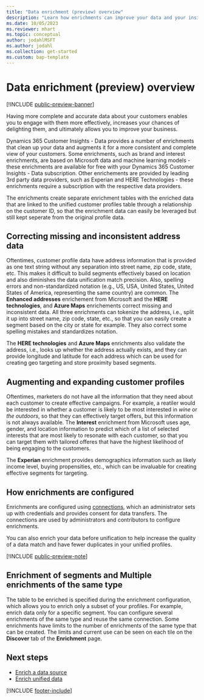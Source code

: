 ```yaml
---
title: "Data enrichment (preview) overview"
description: "Learn how enrichments can improve your data and your insights."
ms.date: 10/05/2023
ms.reviewer: mhart
ms.topic: conceptual
author: jodahlMSFT
ms.author: jodahl
ms.collection: get-started
ms.custom: bap-template
---
```


# Data enrichment (preview) overview

[!INCLUDE [public-preview-banner](includes/public-preview-banner.md)]

Having more complete and accurate data about your customers enables you to engage with them more effectively, increases your chances of delighting them, and ultimately allows you to improve your business.

Dynamics 365 Customer Insights - Data provides a number of enrichments that clean up your data and augments it for a more consistent and complete view of your customers. Some enrichments, such as brand and interest enrichments, are based on Microsoft data and machine learning models - these enrichments are available for free with your Dynamics 365 Customer Insights - Data subscription. Other enrichements are provided by leading 3rd party data providers, such as Experian and HERE Technologies - these enrichments require a subscription with the respective data providers.

The enrichments create separate enrichment tables with the enriched data that are linked to the unified customer profiles table through a relationship on the customer ID, so that the enrichment data can easily be leveraged but still kept seperate from the original profile data.

## Correcting missing and inconsistent address data
Oftentimes, customer profile data have address information that is provided as one text string without any separation into street name, zip code, state, etc. This makes it difficult to build segments effectively based on location and also diminishes the data unification match precision. Also, spelling errors and non-standardized notation (e.g., US, USA, United States, United States of America, representing the same country) are common. The **Enhanced addresses** enrichement from Microsoft and the **HERE technologies**, and **Azure Maps** enrichements correct missing and inconsistent data. All three enrichments can tokenize the address, i.e., split it up into street name, zip code, state, etc., so that you can easily create a segment based on the city or state for example. They also correct some spelling mistakes and standardizes notation.

The **HERE technologies** and **Azure Maps** enrichments also validate the address, i.e., looks up whether the address actually exists, and they can provide longitude and latitude for each address which can be used for creating geo targeting and store proximity based segments.

## Augmenting and expanding customer profiles
Oftentimes, marketers do not have all the information that they need about each customer to create effective campaigns. For example, a reatiler would be interested in whether a customer is likely to be most interested in *wine* or *the outdoors*, so that they can effectively target offers, but this information is not always available. The **Interest**  enrichment from Microsoft uses age, gender, and location information to predict which of a list of selected interests that are most likely to resonate with each customer, so that you can target them with tailored offeres that have the highest likelihood of being engaging to the customers.      

The **Experian** enrichment provides demographics information such as likely income level, buying propensities, etc., which can be invaluable for creating effective segments for targeting.

## How enrichments are configured
Enrichments are configured using [connections](connections.md), which an administrator sets up with credentials and provides consent for data transfers. The connections are used by administrators and contributors to configure enrichments.

You can also enrich your data before unification to help increase the quality of a data match and have fewer duplicates in your unified profiles.

[!INCLUDE [public-preview-note](includes/public-preview-note.md)]

## Enrichment of segments and Multiple enrichments of the same type
The table to be enriched is specified during the enrichment configuration, which allows you to enrich only a subset of your profiles. For example, enrich data only for a specific segment. You can configure several enrichments of the same type and reuse the same connection. Some enrichments have limits to the number of enrichments of the same type that can be created. The limits and current use can be seen on each tile on the **Discover** tab of the **Enrichment** page.

## Next steps

- [Enrich a data source](data-sources-enrichment.md)
- [Enrich unified data](enrichment-manage.md)

[!INCLUDE [footer-include](includes/footer-banner.md)]
